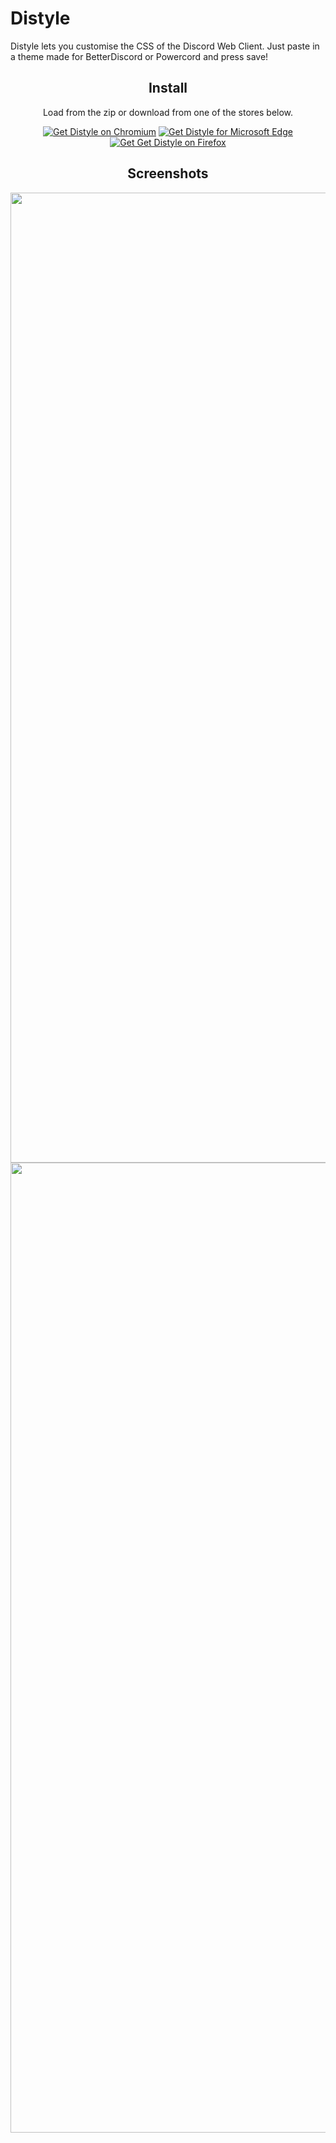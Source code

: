 # Distyle

Distyle lets you customise the CSS of the Discord Web Client. Just paste in a theme made for BetterDiscord or Powercord and press save! 

<div align="center">
  <h2>Install</h2>
  <p>Load from the zip or download from one of the stores below.</p>
  <a href="https://chrome.google.com/webstore/detail/distyle/ccnjkggejbdfeaddmcchebcnfpihloni"><img src="https://user-images.githubusercontent.com/585534/107280622-91a8ea80-6a26-11eb-8d07-77c548b28665.png" alt="Get Distyle on Chromium"></a>
  <a href="https://microsoftedge.microsoft.com/addons/detail/fjdmfeddmogjnbcejfdckmadajgfkmgl"><img src="https://user-images.githubusercontent.com/585534/107280673-a5ece780-6a26-11eb-9cc7-9fa9f9f81180.png" alt="Get Distyle for Microsoft Edge"></a>
  <a href="https://addons.mozilla.org/en-US/firefox/addon/distyle/"><img src="https://user-images.githubusercontent.com/585534/107280546-7b9b2a00-6a26-11eb-8f9f-f95932f4bfec.png" alt="Get Get Distyle on Firefox"></a> 
</div>

<div align="center">
  <h2>Screenshots</h2>
  <img width="1552" alt="Screen_Shot_2021-03-24_at_6 25 18_pm" src="https://user-images.githubusercontent.com/39117916/112394321-9fa19900-8d50-11eb-97c9-33807bf3df01.png">
  <img width="1552" alt="Screen_Shot_2021-03-24_at_6 25 42_pm" src="https://user-images.githubusercontent.com/39117916/112394327-a0d2c600-8d50-11eb-9416-4aa949088f9b.png">
</div>
